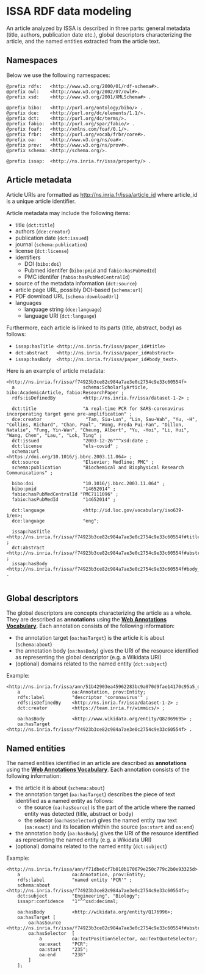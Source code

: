 # ISSA RDF data modeling

An article analyzed by ISSA is described in three parts: general metadata (title, authors, publication date etc.), global descriptors characterizing the article, and the named entities extracted from the article text.


## Namespaces
Below we use the following namespaces:

```turtle
@prefix rdfs:   <http://www.w3.org/2000/01/rdf-schema#>.
@prefix owl:    <http://www.w3.org/2002/07/owl#>.
@prefix xsd:    <http://www.w3.org/2001/XMLSchema#> .

@prefix bibo:   <http://purl.org/ontology/bibo/> .
@prefix dce:    <http://purl.org/dc/elements/1.1/>.
@prefix dct:    <http://purl.org/dc/terms/>.
@prefix fabio:  <http://purl.org/spar/fabio/> .
@prefix foaf:   <http://xmlns.com/foaf/0.1/>.
@prefix frbr:   <http://purl.org/vocab/frbr/core#>.
@prefix oa:     <http://www.w3.org/ns/oa#>.
@prefix prov:   <http://www.w3.org/ns/prov#>.
@prefix schema: <http://schema.org/>.

@prefix issap:  <http://ns.inria.fr/issa/property/> .
```

## Article metadata
Article URIs are formatted as http://ns.inria.fr/issa/article_id where article_id is a unique article identifier.

Article metadata may include the following items:
- title (`dct:title`)
- authors (`dce:creator`)
- publication date (`dct:issued`)
- journal (`schema:publication`)
- license (`dct:license`)
- identifiers
    - DOI (`bibo:doi`)
    - Pubmed identifer (`bibo:pmid` and `fabio:hasPubMedId`)
    - PMC identifer (`fabio:hasPubMedCentralId`)
- source of the metadata information (`dct:source`)
- article page URL, possibly DOI-based (`schema:url`)
- PDF download URL (`schema:downloadUrl`)
- languages
    - language string (` dce:language `)
    - language URI (`dct:language`)

Furthermore, each article is linked to its parts (title, abstract, body) as follows:
- `issap:hasTitle <http://ns.inria.fr/issa/paper_id#title>`
- `dct:abstract   <http://ns.inria.fr/issa/paper_id#abstract>`
- `issap:hasBody  <http://ns.inria.fr/issa/paper_id#body_text>`.

Here is an example of article metadata:
```turtle
<http://ns.inria.fr/issa/f74923b3ce82c984a7ae3e0c2754c9e33c60554f>
  a                         schema:ScholarlyArticle, bibo:AcademicArticle, fabio:ResearchPaper ;
  rdfs:isDefinedBy          <http://ns.inria.fr/issa/dataset-1-2> ;
  
  dct:title                 "A real-time PCR for SARS-coronavirus incorporating target gene pre-amplification" ;
  dce:creator                "Tam, Siu-Lun", "Lin, Sau-Wah", "Yu, -H", "Collins, Richard", "Chan, Paul", "Wong, Freda Pui-Fan", "Dillon, Natalie", "Fung, Yin-Wan", "Cheung, Albert", "Yu, -Hoi", "Li, Hui", "Wang, Chen", "Lau,", "Lok, Ting" ;
  dct:issued                "2003-12-26"^^xsd:date ;
  dct:license               "els-covid" ;
  schema:url                <https://doi.org/10.1016/j.bbrc.2003.11.064> ;
  dct:source                "Elsevier; Medline; PMC" ;
  schema:publication        "Biochemical and Biophysical Research Communications" ;

  bibo:doi                  "10.1016/j.bbrc.2003.11.064" ;
  bibo:pmid                 "14652014" ;
  fabio:hasPubMedCentralId "PMC7111096" ;
  fabio:hasPubMedId         "14652014" ;
  
  dct:language              <http://id.loc.gov/vocabulary/iso639-1/en>;
  dce:language              "eng";
  
  issap:hasTitle            <http://ns.inria.fr/issa/f74923b3ce82c984a7ae3e0c2754c9e33c60554f#title> ;
  dct:abstract              <http://ns.inria.fr/issa/f74923b3ce82c984a7ae3e0c2754c9e33c60554f#abstract> ;
  issap:hasBody             <http://ns.inria.fr/issa/f74923b3ce82c984a7ae3e0c2754c9e33c60554f#body_text> .
 
```
## Global descriptors

The global descriptors are concepts characterizing the article as a whole. They are described as **annotations** using the **[Web Annotations Vocabulary](https://www.w3.org/TR/annotation-vocab/)**.
Each annotation consists of the following information:
- the annotation target (`oa:hasTarget`) is the article it is about (`schema:about`)
- the annotation body (`oa:hasBody`) gives the URI of the resource identified as representing the global descriptor (e.g. a Wikidata URI)
- (optional) domains related to the named entity (`dct:subject`)

Example:
```turtle
<http://ns.inria.fr/issa/ann/51b42903ea45962283bc9a070d9fae14170c95a5_d>
    a                   oa:Annotation, prov:Entity;
    rdfs:label          "descriptor 'coronavirus'" ;
    rdfs:isDefinedBy    <http://ns.inria.fr/issa/dataset-1-2> ;
    dct:creator         <https://team.inria.fr/wimmics/> ;
    
    oa:hasBody          <http://www.wikidata.org/entity/Q82069695> ;
    oa:hasTarget        <http://ns.inria.fr/issa/f74923b3ce82c984a7ae3e0c2754c9e33c60554f> .
```

## Named entities

The named entities identified in an article are described as **annotations** using the **[Web Annotations Vocabulary](https://www.w3.org/TR/annotation-vocab/)**.
Each annotation consists of the following information:
- the article it is about (`schema:about`)
- the annotation target (`oa:hasTarget`) describes the piece of text identified as a named entity as follows:
    - the source (`oa:hasSource`) is the part of the article where the named entity was detected (title, abstract or body)
    - the selecor (`oa:hasSelector`) gives the named entity raw text (`oa:exact`) and its location whithin the source (`oa:start` and `oa:end`)
- the annotation body (`oa:hasBody`) gives the URI of the resource identified as representing the named entity (e.g. a Wikidata URI)
- (optional) domains related to the named entity (`dct:subject`)

Example:
```turtle
<http://ns.inria.fr/issa/ann/f71dbe6cf7b010b170679e250c779c2b0e93325d>
    a                   oa:Annotation, prov:Entity;
    rdfs:label          "named entity 'PCR'" ;
    schema:about        <http://ns.inria.fr/issa/f74923b3ce82c984a7ae3e0c2754c9e33c60554f>;
    dct:subject         "Engineering", "Biology";
    issapr:confidence	"1"^^xsd:decimal;
    
    oa:hasBody          <http://wikidata.org/entity/Q176996>;
    oa:hasTarget [
        oa:hasSource    <http://ns.inria.fr/issa/f74923b3ce82c984a7ae3e0c2754c9e33c60554f#abstract>;
        oa:hasSelector  [
            a           oa:TextPositionSelector, oa:TextQuoteSelector;
            oa:exact    "PCR";
            oa:start    "235";
            oa:end      "238"
        ]
    ];
```
